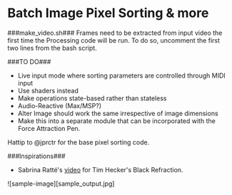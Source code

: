 Batch Image Pixel Sorting & more
===

###make_video.sh###
Frames need to be extracted from input video the first time the Processing code will be run.
To do so, uncomment the first two lines from the bash script.

###TO DO###
* Live input mode where sorting parameters are controlled through MIDI input
* Use shaders instead
* Make operations state-based rather than stateless
* Audio-Reactive (Max/MSP?)
* Alter Image should work the same irrespective of image dimensions
* Make this into a separate module that can be incorporated with the Force Attraction Pen.

Hattip to @jprctr for the base pixel sorting code.

###Inspirations###
* Sabrina Ratté's [video](https://www.youtube.com/watch?v=EEmgEAp8hSI) for Tim Hecker's Black Refraction.

![sample-image][sample_output.jpg]
